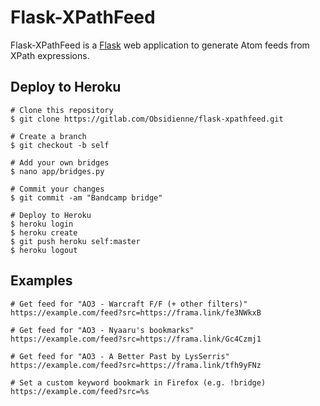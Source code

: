 # Flask-XPathFeed

Flask-XPathFeed is a [Flask](http://flask.pocoo.org/) web application to
generate Atom feeds from XPath expressions.

## Deploy to Heroku

```shell
# Clone this repository
$ git clone https://gitlab.com/Obsidienne/flask-xpathfeed.git

# Create a branch
$ git checkout -b self

# Add your own bridges
$ nano app/bridges.py

# Commit your changes
$ git commit -am "Bandcamp bridge"

# Deploy to Heroku
$ heroku login
$ heroku create
$ git push heroku self:master
$ heroku logout
```

## Examples

```shell
# Get feed for "AO3 - Warcraft F/F (+ other filters)"
https://example.com/feed?src=https://frama.link/fe3NWkxB

# Get feed for "AO3 - Nyaaru's bookmarks"
https://example.com/feed?src=https://frama.link/Gc4Czmj1

# Get feed for "AO3 - A Better Past by LysSerris"
https://example.com/feed?src=https://frama.link/tfh9yFNz

# Set a custom keyword bookmark in Firefox (e.g. !bridge)
https://example.com/feed?src=%s
```
